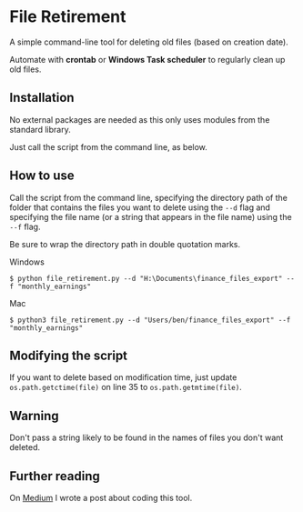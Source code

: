 # File Retirement

A simple command-line tool for deleting old files (based on creation date).

Automate with **crontab** or **Windows Task scheduler** to regularly clean up old files.

## Installation

No external packages are needed as this only uses modules from the standard library.

Just call the script from the command line, as below.

## How to use

Call the script from the command line, specifying the directory path of the folder that contains the files you want to delete using the `--d` flag and specifying the file name (or a string that appears in the file name) using the `--f` flag.

Be sure to wrap the directory path in double quotation marks.

Windows
```
$ python file_retirement.py --d "H:\Documents\finance_files_export" --f "monthly_earnings"
```

Mac
```
$ python3 file_retirement.py --d "Users/ben/finance_files_export" --f "monthly_earnings"
```

## Modifying the script
If you want to delete based on modification time, just update `os.path.getctime(file)` on line 35 to `os.path.getmtime(file)`.

## Warning
Don't pass a string likely to be found in the names of files you don't want deleted. 

## Further reading
On [Medium](https://medium.com/@ben.nour_68691/writing-a-python-script-to-examine-file-metadata-and-modify-a-directorys-contents-accordingly-d9d3b0f4d2b6) I wrote a post about coding this tool.
